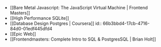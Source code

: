 - [[Bare Metal Javascript: The JavaScript Virtual Machine | Frontend Masters]]
- [[High Performance SQLite]]
- [[Database Design Postgres | Coursera]]
  id:: 66b3bbd4-17cb-4716-84d0-01edf445dfd4
- [[Epic Web]]
- [[Frontendmasters: Complete Intro to SQL & PostgresSQL | Brian Holt]]